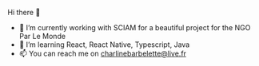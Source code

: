 Hi there 👋
- 🔭 I’m currently working with SCIAM for a beautiful project for the NGO Par Le Monde
- 🌱 I’m learning React, React Native, Typescript, Java
- 📫 You can reach me on charlinebarbelette@live.fr

